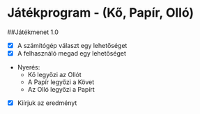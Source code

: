 # Játékprogram - (Kő, Papír, Olló)

##Játékmenet 1.0
- [x] A számítógép választ egy lehetőséget
- [x] A felhasználó megad egy lehetőséget
- Nyerés:
	- Kő legyőzi az Ollót
	- A Papír legyőzi a Követ
	- Az Olló legyőzi a Papírt
- [x] Kiírjuk az eredményt